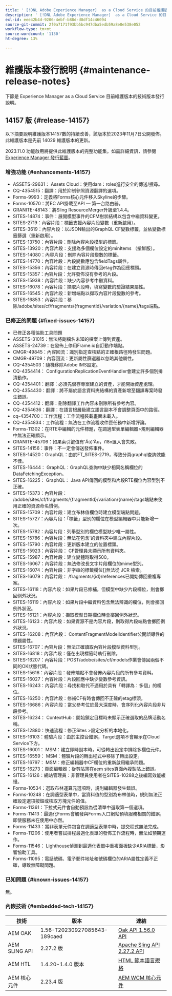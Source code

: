 ```yaml
---
title: ' [!DNL Adobe Experience Manager]  as a Cloud Service 的目前維護版本發行說明。'
description: ' [!DNL Adobe Experience Manager]  as a Cloud Service 的目前維護版本發行說明。'
exl-id: eee42b4d-9206-4ebf-b88d-d8df14c46094
source-git-commit: 2f0a7171f93bb5bc947dba5edb59a8e0e538e052
workflow-type: tm+mt
source-wordcount: '1130'
ht-degree: 13%

---
```


# 維護版本發行說明 {#maintenance-release-notes}

下節是 Experience Manager as a Cloud Service 目前維護版本的技術版本發行說明。

## 14157 版 {#release-14157}

以下摘要說明維護版本14157數的持續改善，該版本於2023年11月7日公開發佈。 此維護版本是先前 14029 維護版本的更新。

2023.11.0 功能啟用將提供此維護版本的完整功能集。如需詳細資訊，請參閱 [Experience Manager 發行藍圖](https://experienceleague.adobe.com/docs/experience-manager-release-information/aem-release-updates/update-releases-roadmap.html)。

### 增強功能 {#enhancements-14157}

* ASSETS-29631： Assets Cloud：使用dam：roles進行安全的傳送/搜尋。
* CQ-4354515：翻譯：用於抑制參照資源翻譯的選項。
* Forms-9993：定義將Forms核心元件移入Skyline的步驟。
* Forms-10570：將EC API掛載至API — 第一台路由器。
* GRANITE-48143：將Sling ResourceMerger升級至1.4.4。
* SITES-14874：事件：展開模型事件的CFM樹狀結構以包含中繼資料變更。
* SITES-2719：內容片段：標籤支援內容片段變數（重新啟用）。
* SITES-3619：內容片段：以JSON輸出的GraphQL CF變數標籤，並依變數標籤篩選（重新啟用）。
* SITES-13750：內容片段：刪除內容片段模型的標籤。
* SITES-13920：內容片段：支援為多個欄位設定的minItems （搶鮮版）。
* SITES-14080：內容片段：刪除內容片段變數的標籤。
* SITES-14770：內容片段：片段變數應包含fieldTags屬性。
* SITES-15356：內容片段：在建立資源時傳回etag作為回應標頭。
* SITES-15357：內容片段：允許發佈沒有參考的片段。
* SITES-15938：內容片段：缺少內容參考中繼資料。
* SITES-16078：內容片段：擷取片段時，填寫變數的驗證結果屬性。
* SITES-16545：內容片段：新增端點以擷取內容片段變數的參考。
* SITES-16853：內容片段：移除/adobe/sites/cf/fragments/{fragmentId}/variation/{name}/tags端點。

### 已修正的問題 {#fixed-issues-14157}

* 已修正各種協助工具問題
* ASSETS-31015：無法將副檔名未知的檔案上傳到資產。
* ASSETS-24739：在發佈上停用Frame.io自訂動作端點。
* CMGR-49845：內容回流：識別指定查核點的正確根路徑時發生問題。
* CMGR-49709：內容回流：更新屬性篩選器以忽略其他屬性。
* CQ-4354503：隨機移除Adobe IMS設定。
* CQ-4354414： ConfigurationReplicationEventHandler會建立許多個別排清動作。
* CQ-4354401：翻譯：必須先儲存專案建立的資產，才能開始資產處理。
* CQ-4354430：翻譯：將不屬於語言資料夾結構的資產新增至翻譯專案時發生錯誤。
* CQ-4354412：翻譯：刪除翻譯工作內容未刪除所有參考內容。
* CQ-4354636：翻譯：在語言根層級建立語言副本不會調整頁面中的路徑。
* cq-4354700：工作流程：工作流程裝載畫面未載入。
* CQ-4354834：工作流程：無法在工作流程收件匣任務中新增評論。
* Forms-11302：在RTE中編輯的元件標題，在調適型表單編輯器>規則編輯器中無法正確顯示。
* GRANITE-45706：如果索引鍵值有&#39;Äú)&#39;Äu，i18n匯入會失敗。
* SITES-14156：事件：不一定會傳送發佈事件。
* SITES-14520：GraphQL：由於FT_SITES-2719，導致分頁graphql查詢效能不佳。
* SITES-16444： GraphQL：GraphQL查詢中缺少相同名稱欄位的DataFetchingException。
* SITES-16225： GraphQL： Java API傳回的模型和片段RTE欄位內容型別不正確。
* SITES-15373：內容片段： /adobe/sites/cf/fragments/{fragmentId}/variation/{name}/tags端點未使用正確的資源命名慣例。
* SITES-15709：內容片段：建立布林值欄位時建立模型端點問題。
* SITES-15727：內容片段：「標籤」型別的欄位在模型編輯器中只能新增一次。
* SITES-15782：內容片段：列舉型別的欄位模型缺少唯一屬性。
* SITES-15786：內容片段：無法在包含&#39;的資料夾中建立內容片段。
* SITES-15790：內容片段：更新版本建立的位置標頭。
* SITES-15923：內容片段： CF管理員未顯示所有資料夾。
* SITES-15987：內容片段：建立變體時取得500。
* SITES-16067：內容片段：無法修改長文字片段欄位的mime型別。
* SITES-16074：內容片段：非字串的標籤欄位[]無法從 JCR 檢索。
* SITES-16079：內容片段： /fragments/{id}/references已開始傳回重複專案。
* SITES-16118：內容片段：如果片段已修補，但模型中缺少片段欄位，則會擲回例外狀況。
* SITES-16119：內容片段：如果片段中繼資料包含無法辨識的欄位，則會擲回例外狀況。
* SITES-16121：內容片段：擷取模型日期欄位時會擲回例外狀況。
* SITES-16123：內容片段：如果資源不是內容片段，則取得片段端點會擲回例外狀況。
* SITES-16208：內容片段： ContentFragmentModelIdentifier公開誤導性的標題屬性。
* SITES-16707：內容片段：無法正確讀取內容片段模型資料型別。
* SITES-16818：內容片段：僅在出現標籤時執行刪除。
* SITES-16207：內容片段：POST/adobe/sites/cf/models作業會傳回兩個不同的OK狀態代碼。
* SITES-15616：內容片段：發佈端點不會發佈內容片段的所有參考資料。
* SITES-16027：內容片段：片段回應中缺少變數參考資訊。
* SITES-16243：內容片段：尋找和取代不適用於具有「轉譯為：多個」的欄位。
* SITES-16250：內容片段：修補CF有時會傳回不正確的etag標頭。
* SITES-16686：內容片段：當父參考位於最大深度時，會序列化內容片段非片段參考。
* SITES-16234： ContextHub：開始鎖定目標時未顯示正確選取的品牌活動名稱。
* SITES-12880：快速流程：修正Sites >設定分析的本地化。
* SITES-16103：體驗片段：由於主控台錯誤，Target選項不會顯示在Cloud Service下方。
* SITES-16001： MSM：建立即時副本時，可從轉出設定中排除多欄位元件。
* SITES-16559： MSM：體驗片段的轉出程式中移除了轉出設定。
* SITES-16797： MSM：修正編輯器中CF欄位的重新啟用繼承問題。
* SITES-16273：頁面編輯器：從剪貼簿在aem sites頁面內複製貼上錯誤。
* SITES-16126：網站管理員：非管理員使用者在SITES-10288之後編寫效能緩慢。
* Forms-10534：選取布林運算元選項時，規則編輯器發生錯誤。
* Forms-10248：在調適型表單中，當資料值的型別為布林值時，規則無法正確設定選項按鈕或核取方塊元件的值。
* Forms-11361：下拉式元件會自動預設為從清單中選取第一個選項。
* Forms-11413：最適化Forms會觸發與Forms入口網站預填服務相關的錯誤，即使服務未在使用中亦然。
* Forms-11433：當非表單元件包含在調適型表單中時，提交程式無法完成。
* Forms-11206：使用者嘗試排程最適化表單的發佈工作流程時，無法如預期運作。
* Forms-11546： Lighthouse偵測到最適化表單中重複面板缺少ARIA標籤，影響協助工具。
* Forms-11095：電話號碼、電子郵件地址和號碼欄位的ARIA屬性定義不正確，導致無障礙問題。

### 已知問題 {#known-issues-14157}

無。

### 內嵌技術 {#embedded-tech-14157}

| 技術 | 版本 | 連結 |
|---|---|---|
| AEM OAK | 1.56-T20230927085643-189caed | [Oak API 1.56.0 API](https://www.javadoc.io/doc/org.apache.jackrabbit/oak-api/1.56.0/index.html) |
| AEM SLING API | 2.27.2 版 | [Apache Sling API 2.27.2 API](https://www.javadoc.io/doc/org.apache.sling/org.apache.sling.api/latest/index.html) |
| AEM HTL | 1.4.20-1.4.0 版本 | [HTML 範本語言規格](https://github.com/adobe/htl-spec) |
| AEM 核心元件 | 2.23.4 版 | [AEM WCM 核心元件](https://github.com/adobe/aem-core-wcm-components) |
